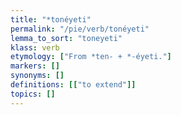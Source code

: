 ```yaml
---
title: "*tonéyeti"
permalink: "/pie/verb/tonéyeti"
lemma_to_sort: "toneyeti"
klass: verb
etymology: ["From *ten- +‎ *-éyeti."]
markers: []
synonyms: []
definitions: [["to extend"]]
topics: []
---
```

